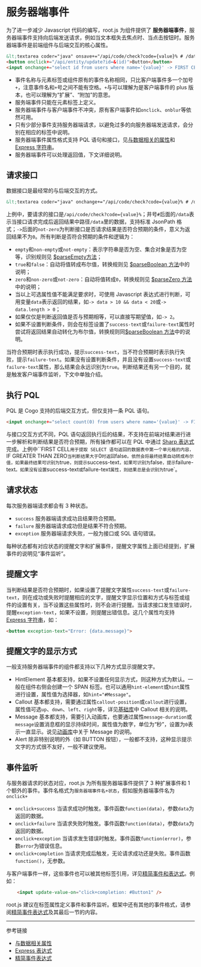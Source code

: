 # 服务器端事件

为了进一步减少 Javascript 代码的编写，root.js 为组件提供了 **服务器端事件**，服务器端事件支持向后端发送请求，例如当文本框失去焦点时、当点击按钮时。服务器端事件是前端组件与后端交互的核心属性。

```html
&lt;textarea coder="java" onsave+="/api/code/check?code={value}% # /data -> not-zero"&gt;&lt;/textarea&gt;
<button onclick+="/api/entity/update?id=&(id)">Button</button>
<input onchange+="select id from users where name='{value}' -> FIRST CELL -> IF GREATER THAN ZERO false ELSE true" />
```

* 事件名称与元素标签或组件原有的事件名称相同，只比客户端事件多一个加号`+`，注意事件名和`+`号之间不能有空格。`+`与可以理解为是客户端事件的 plus 版本，也可以理解为“扩展”、“附加”的意思。
* 服务端事件只能在元素标签上定义。
* 服务器端事件与客户端事件不冲突，原有客户端事件如`onclick`、`onblur`等依然可用。
* 只有少部分事件支持服务器端请求，以避免过多的向服务器端发送请求，会分别在相应的标签中说明。
* 服务器端事件属性格式支持 PQL 语句和接口，见[与数据相关的属性](/root.js/data.md)和 [Express 字符串](/root.js/express.md)。
* 服务器端事件可以处理返回值，下文详细说明。

## 请求接口

数据接口是最经常的与后端交互的方式。

```html
&lt;textarea coder="java" onchange+="/api/code/check?code={value}% # /data -> not-zero"&gt;&lt;/textarea&gt;
```

上例中，要请求的接口是`/api/code/check?code={value}%`；井号`#`后面的`/data`表示当接口请求完成后返回结果中路径`/data`里的数据，支持标准 JsonPath 格式；`->`后面的`not-zero`为判断接口是否请求结果是否符合预期的条件，意义为返回结果不为`0`。所有判断是否符合预期的条件和逻辑为：

+ `empty`和`non-empty`或`not-empty`：表示字符串是否为空、集合对象是否为空等，识别规则见 [$parseEmpty方法](/root.js/root.md#parse)；
+ `true`和`false`：自动将值转成布尔值，转换规则见 [$parseBoolean 方法](/root.js/root.md#parse)中的说明；
+ `zero`和`non-zero`或`not-zero`：自动将值转成`0`，转换规则见 [$parseZero 方法](/root.js/root.md#parse)中的说明；
+ 当以上可选属性值不能满足要求时，可使用 Javascript 表达式进行判断，可用变量`data`表示返回的结果，如`-> data > 10 && data < 20`或`-> data.length > 0`；
+ 如果仅仅是判断返回值是否与预期相等，可以直接写期望值，如`-> 2`。
+ 如果不设置判断条件，则会在标签设置了`success-text`或`failure-text`属性时尝试将返回结果自动转化为布尔值，转换规则同[$parseBoolean 方法](/root.js/root.md#parse)中的说明。

当符合预期时表示执行成功，提示`success-text`，当不符合预期时表示执行失败，提示`failure-text`。如果没有设置判断条件，并且没有设置`success-text`或`failure-text`属性，那么结果会永远识别为`true`。判断结果还有另一个目的，就是触发客户端事件监听，下文中单独介绍。

## 执行 PQL

PQL 是 Cogo 支持的后端交互方式，但仅支持一条 PQL 语句。

```html
<input onchange+="select count(0) from users where name='{value}' -> FIRST CELL -> IF GREATER THAN ZERO false ELSE true">
```

与接口交互方式不同，PQL 语句返回执行后的结果，不支持在前端对结果进行进一步解析和判断结果是否符合预期，所有操作都可以在 PQL 中通过 [Sharp 表达式](/pql/sharp.md)完成。上例中``FIRST CELL`用于提取 SELECT 语句返回的数据表中第一个单元格的内容，`IF GREATER THAN ZERO`当判断结果大于`0`时返回`false`。依然会将最终结果自动转成布尔值，如果最终结果可识别为`true`，则提示`success-text`，如果可识别为`false`，提示`failure-text`。如果没有设置`success-text`或`failure-text`属性，则结果总是会识别为`true`。

## 请求状态

每次服务器端请求都会有 3 种状态。

* `success` 服务器端请求成功且结果符合预期。
* `failure` 服务器端请求成功但是结果不符合预期。
* `exception` 服务器端请求失败，一般为接口或 SQL 语句错误。

每种状态都有对应状态的提醒文字和扩展事件，提醒文字属性上面已经提到，扩展事件的说明见“事件监听”。

## 提醒文字

当判断结果是否符合预期时，如果设置了提醒文字属性`success-text`或`failure-text`，则在成功或失败时提醒相应的文字，提醒文字显示位置和方式与标签或组件的设置有关，当不设置这些属性时，则不会进行提醒。当请求接口发生错误时，提醒`exception-text`，如果不设置，则提醒出错信息。这几个属性均支持 [Express 字符串](/root.js/express.md)，如：

```html
<button exception-text="Error: {data.message}">
```

## 提醒文字的显示方式

一般支持服务器端事件的组件都支持以下几种方式显示提醒文字。

* HintElement 基本都支持，如果不设置任何显示方式，则这种方式为默认。一般在组件右侧会创建一个 SPAN 标签。也可以通用`hint-element`或`hint`属性进行设置，属性值为选择器，如`hint="#Message"`。
* Callout 基本都支持，需要通过属性`callout-position`或`callout`进行设置，属性值可选`up`、`down`、`left`、`right`等，详见[基础库](/root.js/root.md)中 Callout 相关的说明。
* Message 基本都支持，需要引入动画库，也要通过属性`message-duration`或`message`设置消息框的显示持续时间，属性值为数字，单位为“秒”，设置为`0`表示一直显示。说见[动画库](/root.js/animation.md)中关于 Message 的说明。
* Alert 除非特别说明的外（如 BUTTON 按钮），一般都不支持，这种显示提示文字的方式很不友好，一般不建议使用。

## 事件监听

与服务器请求的状态对应，root.js 为所有服务器端事件提供了 3 种扩展事件和 1 个额外的事件。事件名格式为`服务器端事件名+状态`，假如服务器端事件名为`onclick+`

* `onclick+success` 当请求成功时触发。事件函数`function(data)`，参数`data`为返回的数据。
* `onclick+failure` 当请求失败时触发。事件函数`function(data)`，参数`data`为返回的数据。
* `onclick+exception` 当请求发生错误时触发。事件函数`function(error)`，参数`error`为错误信息。
* `onclick+completion` 当请求完成后触发，无论请求成功还是失败。事件函数`function()`，无参数。

与客户端事件一样，这些事件也可以被其他标签引用，详见[精简事件和表达式](/root.js/event.md)。例如：

```html
    <input update-value-on="click+completion: #Button1" />
```

root.js 建议在标签属性定义事件和事件监听。框架中还有其他的事件格式，请参阅[精简事件表达式](/root.js/event.md)及其最后一节的内容。

---
参考链接

* [与数据相关属性](/root.js/data.md)
* [Express 表达式](/root.js/express.md)
* [精简事件表达式](/root.js/event.md)